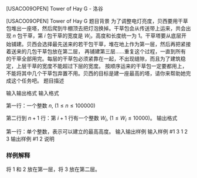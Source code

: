 



[USACO09OPEN] Tower of Hay G - 洛谷














[USACO09OPEN] Tower of Hay G
题目背景
为了调整电灯亮度，贝西要用干草包堆出一座塔，然后爬到牛棚顶去把灯泡换掉。干草包会从传送带上运来，共会出现 $n$ 包干草，第 $i$ 包干草的宽度是 $W_i$，高度和长度统一为 $1$。干草塔要从底层开始铺建。贝西会选择最先送来的若干包干草，堆在地上作为第一层，然后再把紧接着送来的几包干草包放在第二层， 再铺建第三层……重复这个过程，一直到所有的干草全部用完。每层的干草包必须紧靠在一起，不出现缝隙，而且为了建筑稳定，上层干草的宽度不能超过下层的宽度。 按顺序运来的干草包一定要都用上，不能将其中几个干草包弃置不用。贝西的目标是建一座最高的塔，请你来帮助她完成这个任务吧。
题目描述

输入输出格式
输入格式

第一行：一个整数 $n,\ (1 ≤ n ≤ 100000)$

第二行到 $n + 1$ 行：第 $i + 1$ 行有一个整数 $W_i,\ (1 ≤ W_i ≤ 10000)$。
输出格式

第一行：单个整数，表示可以建立的最高高度。
输入输出样例
输入样例 #1
3
1
2
3
输出样例 #1
2
说明
### 样例解释

将 $1$ 和 $2$ 放在第一层，将 $3$ 放在第二层。






